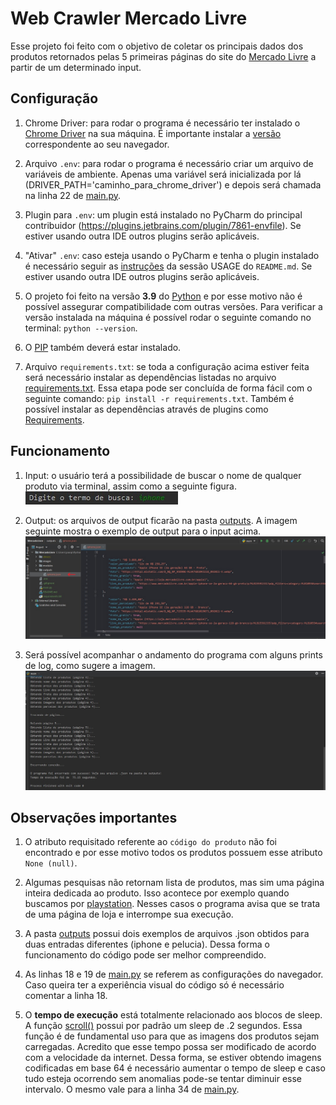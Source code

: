 # Web Crawler Mercado Livre

Esse projeto foi feito com o objetivo de
coletar os principais dados dos produtos retornados pelas 5 primeiras páginas
do site do [Mercado Livre](https://www.mercadolivre.com.br/) a partir de um 
determinado input.

## Configuração

1. Chrome Driver: para rodar o programa é necessário
ter instalado o [Chrome Driver](https://chromedriver.chromium.org/downloads) 
na sua máquina. É importante instalar a [versão](https://www.youtube.com/watch?v=GD-lt9tchkQ) 
correspondente ao seu navegador.

2. Arquivo `.env`: para rodar o programa é necessário criar um 
arquivo de variáveis de ambiente. Apenas uma variável será inicializada
por lá (DRIVER_PATH='caminho_para_chrome_driver') e depois será chamada
na linha 22 de [main.py](main.py).

3. Plugin para `.env`: um plugin está instalado no PyCharm do
principal contribuidor (https://plugins.jetbrains.com/plugin/7861-envfile).
Se estiver usando outra IDE outros plugins serão aplicáveis.

4. "Ativar" `.env`: caso esteja usando o PyCharm e tenha o plugin
instalado é necessário seguir as [instruções](https://github.com/Ashald/EnvFile) da sessão 
USAGE do `README.md`. Se estiver usando outra IDE outros plugins serão aplicáveis.

5. O projeto foi feito na versão **3.9** do [Python](https://www.python.org/downloads/)
e por esse motivo não é possível assegurar compatibilidade com outras versões.
Para verificar a versão instalada na máquina é possível rodar o seguinte comando
no terminal: ```python --version```.

6. O [PIP](https://pypi.org/project/pip/) também deverá estar instalado.

7. Arquivo `requirements.txt`: se toda a configuração acima estiver feita será
necessário instalar as dependências listadas no arquivo [requirements.txt](requirements.txt).
Essa etapa pode ser concluída de forma fácil com o seguinte comando: `pip install -r requirements.txt`.
Também é possível instalar as dependências através de plugins como [Requirements](https://plugins.jetbrains.com/plugin/10837-requirements).


## Funcionamento

1. Input: o usuário terá a possibilidade de buscar o nome de qualquer produto
via terminal, assim como a seguinte figura. ![Input](./images/input.jpg)

2. Output: os arquivos de output ficarão na pasta [outputs](./outputs). A imagem seguinte
mostra o exemplo de output para o input acima. ![Output](./images/output.jpg)

3. Será possível acompanhar o andamento do programa com alguns prints de log, como 
sugere a imagem. ![Logs](./images/logs.jpg)

## Observações importantes

1. O atributo requisitado referente ao `código do produto` não foi encontrado
e por esse motivo todos os produtos possuem esse atributo `None (null)`.

2. Algumas pesquisas não retornam lista de produtos, mas sim uma página
inteira dedicada ao produto. Isso acontece por exemplo quando buscamos por
[playstation](https://www.mercadolivre.com.br/a/store/playstation#variant_sparkle/mlb-mktp-q-r-playstation=12320).
Nesses casos o programa avisa que se trata de uma página de loja e interrompe sua execução.

3. A pasta [outputs](./outputs) possui dois exemplos de arquivos .json 
obtidos para duas entradas diferentes (iphone e pelucia). Dessa forma o funcionamento
do código pode ser melhor compreendido.

4. As linhas 18 e 19 de [main.py](main.py) se referem as configurações do
navegador. Caso queira ter a experiência visual do código só é necessário
comentar a linha 18.

5. O **tempo de execução** está totalmente relacionado aos blocos de sleep.
A função [scroll()](./modules/mercado_livre.py) possui por padrão um sleep de .2 segundos. Essa função
é de fundamental uso para que as imagens dos produtos sejam carregadas.
Acredito que esse tempo possa ser modificado de acordo com a velocidade da internet.
Dessa forma, se estiver obtendo imagens codificadas em base 64 é necessário aumentar
o tempo de sleep e caso tudo esteja ocorrendo sem anomalias pode-se tentar diminuir
esse intervalo. O mesmo vale para a linha 34 de [main.py](main.py).

